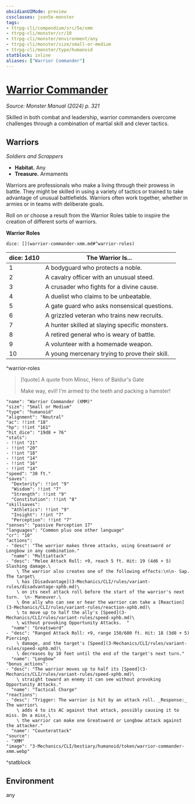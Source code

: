 ```yaml
---
obsidianUIMode: preview
cssclasses: json5e-monster
tags:
- ttrpg-cli/compendium/src/5e/xmm
- ttrpg-cli/monster/cr/10
- ttrpg-cli/monster/environment/any
- ttrpg-cli/monster/size/small-or-medium
- ttrpg-cli/monster/type/humanoid
statblock: inline
aliases: ["Warrior Commander"]
---
```

# [Warrior Commander](3-Mechanics\CLI\bestiary\humanoid/warrior-commander-xmm.md)
*Source: Monster Manual (2024) p. 321*  

Skilled in both combat and leadership, warrior commanders overcome challenges through a combination of martial skill and clever tactics.

## Warriors

*Soldiers and Scrappers*

- **Habitat.** Any  
- **Treasure.** Armaments  

Warriors are professionals who make a living through their prowess in battle. They might be skilled in using a variety of tactics or trained to take advantage of unusual battlefields. Warriors often work together, whether in armies or in teams with deliberate goals.

Roll on or choose a result from the Warrior Roles table to inspire the creation of different sorts of warriors.

**Warrior Roles**

`dice: [](warrior-commander-xmm.md#^warrior-roles)`

| dice: 1d10 | The Warrior Is... |
|------------|-------------------|
| 1 | A bodyguard who protects a noble. |
| 2 | A cavalry officer with an unusual steed. |
| 3 | A crusader who fights for a divine cause. |
| 4 | A duelist who claims to be unbeatable. |
| 5 | A gate guard who asks nonsensical questions. |
| 6 | A grizzled veteran who trains new recruits. |
| 7 | A hunter skilled at slaying specific monsters. |
| 8 | A retired general who is weary of battle. |
| 9 | A volunteer with a homemade weapon. |
| 10 | A young mercenary trying to prove their skill. |
^warrior-roles

> [!quote] A quote from Minsc, Hero of Baldur's Gate  
> 
> Make way, evil! I'm armed to the teeth and packing a hamster!


```statblock
"name": "Warrior Commander (XMM)"
"size": "Small or Medium"
"type": "humanoid"
"alignment": "Neutral"
"ac": !!int "18"
"hp": !!int "161"
"hit_dice": "19d8 + 76"
"stats":
- !!int "21"
- !!int "20"
- !!int "18"
- !!int "14"
- !!int "16"
- !!int "14"
"speed": "30 ft."
"saves":
  "Dexterity": !!int "9"
  "Wisdom": !!int "7"
  "Strength": !!int "9"
  "Constitution": !!int "8"
"skillsaves":
  "Athletics": !!int "9"
  "Insight": !!int "7"
  "Perception": !!int "7"
"senses": "passive Perception 17"
"languages": "Common plus one other language"
"cr": "10"
"actions":
- "desc": "The warrior makes three attacks, using Greatsword or Longbow in any combination."
  "name": "Multiattack"
- "desc": "Melee Attack Roll: +9, reach 5 ft. Hit: 19 (4d6 + 5) Slashing damage.\
    \ The warrior also creates one of the following effects:\n\n- Sap. The target\
    \ has [Disadvantage](3-Mechanics/CLI/rules/variant-rules/disadvantage-xphb.md)\
    \ on its next attack roll before the start of the warrior's next turn.  \n- Maneuver.\
    \ One ally who can see or hear the warrior can take a [Reaction](3-Mechanics/CLI/rules/variant-rules/reaction-xphb.md)\
    \ to move up to half the ally's [Speed](3-Mechanics/CLI/rules/variant-rules/speed-xphb.md)\
    \ without provoking Opportunity Attacks.  "
  "name": "Greatsword"
- "desc": "Ranged Attack Roll: +9, range 150/600 ft. Hit: 18 (3d8 + 5) Piercing\
    \ damage, and the target's [Speed](3-Mechanics/CLI/rules/variant-rules/speed-xphb.md)\
    \ decreases by 10 feet until the end of the target's next turn."
  "name": "Longbow"
"bonus_actions":
- "desc": "The warrior moves up to half its [Speed](3-Mechanics/CLI/rules/variant-rules/speed-xphb.md)\
    \ straight toward an enemy it can see without provoking Opportunity Attacks."
  "name": "Tactical Charge"
"reactions":
- "desc": "Trigger: The warrior is hit by an attack roll. _Response:_ The warrior\
    \ adds 4 to its AC against that attack, possibly causing it to miss. On a miss,\
    \ the warrior can make one Greatsword or Longbow attack against the attacker."
  "name": "Counterattack"
"source":
- "XMM"
"image": "3-Mechanics/CLI/bestiary/humanoid/token/warrior-commander-xmm.webp"
```
^statblock

## Environment

any